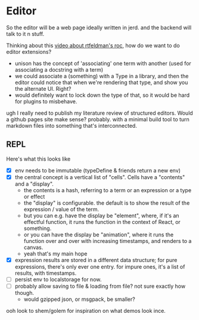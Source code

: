 # Editor

So the editor will be a web page
ideally written in jerd.
and the backend will talk to it n stuff.

Thinking about this [video about rtfeldman's roc](https://www.youtube.com/watch?t=4790&v=ZnYa99QoznE), how do we want to do editor extensions?

- unison has the concept of 'associating' one term with another (used for associating a docstring with a term)
- we could associate a (something) with a Type in a library, and then the editor could notice that when we're rendering that type, and show you the alternate UI. Right?
- would definitely want to lock down the type of that, so it would be hard for plugins to misbehave.


ugh I really need to publish my literature review of structured editors.
Would a github pages site make sense? probably.
with a minimal build tool to turn markdown files into something that's interconnected.

## REPL

Here's what this looks like

- [x] env needs to be immutable (typeDefine & friends return a new env)
- [x] the central concept is a vertical list of "cells". Cells have a "contents" and a "display".
  - the contents is a hash, referring to a term or an expression or a type or effect
  - the "display" is configurable. the default is to show the result of the expression / value of the term.
  - but you can e.g. have the display be "element", where, if it's an effectful function, it runs the function in the context of React, or something.
  - or you can have the display be "animation", where it runs the function over and over with increasing timestamps, and renders to a canvas.
  - yeah that's my main hope
- [x] expression results are stored in a different data structure; for pure expressions, there's only ever one entry. for impure ones, it's a list of results, with timestamps.
- [ ] persist env to localstorage for now.
- [ ] probably allow saving to file & loading from file? not sure exactly how though.
  - would gzipped json, or msgpack, be smaller?

ooh look to shem/golem for inspiration on what demos look ince.